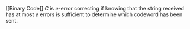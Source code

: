 [[Binary Code]] $C$ is $e$-error correcting if 
knowing that the string received has at most $e$ errors 
is sufficient to determine which codeword has been sent.